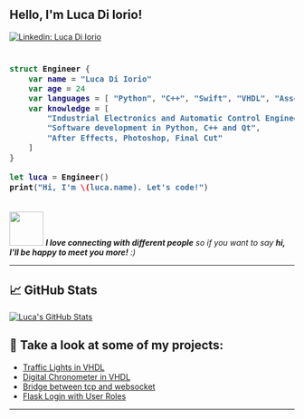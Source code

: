 <h2> Hello, I'm Luca Di Iorio! </h2>

[![Linkedin: Luca Di Iorio](https://img.shields.io/badge/-itslucadiio-blue?style=flat-square&logo=Linkedin&logoColor=white&link=https://www.linkedin.com/in/thaianebraga/)](https://www.linkedin.com/in/luca-di-iorio-casellas-987b041a9/)


<h3>
    
```swift
​
struct Engineer {
    var name = "Luca Di Iorio"
    var age = 24
    var languages = [ "Python", "C++", "Swift", "VHDL", "Assembler" ]
    var knowledge = [
        "Industrial Electronics and Automatic Control Engineering",
        "Software development in Python, C++ and Qt",
        "After Effects, Photoshop, Final Cut"
    ]
}
​
let luca = Engineer()
print("Hi, I'm \(luca.name). Let's code!")
​
```
</h3>

<img src="https://media.giphy.com/media/LnQjpWaON8nhr21vNW/giphy.gif" width="60"> <em><b>I love connecting with different people</b> so if you want to say <b>hi, I'll be happy to meet you more!</b> :)</em>

---

## &#x1f4c8; GitHub Stats

<a href="https://github.com/itslucadiio">
  <img align="center" src="https://github-readme-stats.vercel.app/api/top-langs/?username=itslucadiio" alt="Luca's GitHub Stats" />
</a>


## :floppy_disk: Take a look at some of my projects:

- [Traffic Lights in VHDL](https://github.com/itslucadiio/traffic-light-vhdl#README)
- [Digital Chronometer in VHDL](https://github.com/itslucadiio/digital-chronometer-vhdl#README)
- [Bridge between tcp and websocket](https://github.com/itslucadiio/ws-tcp-bridge)
- [Flask Login with User Roles](https://github.com/itslucadiio/flask-login-roles)
---
